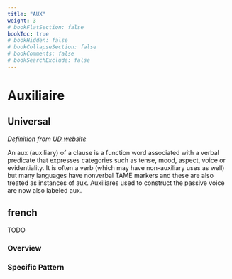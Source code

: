 ```yaml
---
title: "AUX"
weight: 3
# bookFlatSection: false
bookToc: true
# bookHidden: false
# bookCollapseSection: false
# bookComments: false
# bookSearchExclude: false
---
```


# Auxiliaire

## Universal 
*Definition from [UD website](https://universaldependencies.org/u/dep/aux_.html)*

An aux (auxiliary) of a clause is a function word associated with a verbal predicate that expresses categories such as tense, mood, aspect, voice or evidentiality. It is often a verb (which may have non-auxiliary uses as well) but many languages have nonverbal TAME markers and these are also treated as instances of aux. Auxiliares used to construct the passive voice are now also labeled aux.


## french

TODO
### Overview

### Specific Pattern


